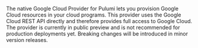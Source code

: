 The native Google Cloud Provider for Pulumi lets you provision Google Cloud resources in your cloud
programs. This provider uses the Google Cloud REST API directly and therefore provides full access to Google Cloud.
The provider is currently in public preview and is not recommended for production deployments yet. Breaking changes
will be introduced in minor version releases.
